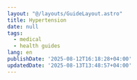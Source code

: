 ```yaml
---
layout: "@/layouts/GuideLayout.astro"
title: Hypertension
date: null
tags:
  - medical
  - health guides
lang: en
publishDate: '2025-08-12T16:18:28+04:00'
updatedDate: '2025-08-13T13:48:57+04:00'
---
```



